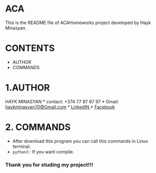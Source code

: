 # ACA
This is the README file of ACAHomeworks project developed by Hayk Minasyan.

# CONTENTS

* AUTHOR
* COMMANDS


# 1.AUTHOR

 HAYK MINASYAN
        * contact: +374 77 87 67 97
        * Gmail:   haykminasyan70@Gmail.com
        * [ LinkedIN ]( http://www.linkedin.com/in/hayk-minasyan-8b228620a)
        * [ Facebook ]( http://www.facebook.com/hayk.minasyan.1042 )

# 2. COMMANDS

* After download this program you can call this commands in Linux terminal.
* `python3` : If you want compile.


### Thank you for studing my project!!!

